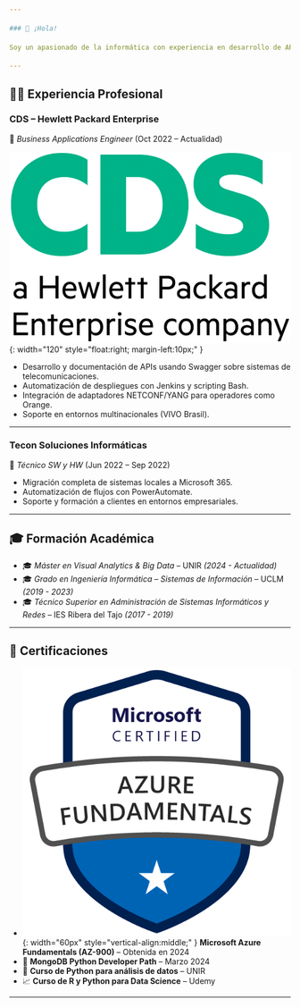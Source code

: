 ```yaml
---

### 👋 ¡Hola!

Soy un apasionado de la informática con experiencia en desarrollo de APIs, automatización de procesos y análisis de datos. Me encanta aprender nuevas tecnologías y resolver problemas reales con datos. Actualmente me especializo en **Data Engineering y Análisis de Datos**.

---
```


## 🧑‍💼 Experiencia Profesional

### CDS – Hewlett Packard Enterprise  
📍 *Business Applications Engineer* (Oct 2022 – Actualidad)

![HPE logo](/assets/images/cds-hpe.png){: width="120" style="float:right; margin-left:10px;" }

- Desarrollo y documentación de APIs usando Swagger sobre sistemas de telecomunicaciones.
- Automatización de despliegues con Jenkins y scripting Bash.
- Integración de adaptadores NETCONF/YANG para operadores como Orange.
- Soporte en entornos multinacionales (VIVO Brasil).

---

### Tecon Soluciones Informáticas  
📍 *Técnico SW y HW* (Jun 2022 – Sep 2022)

- Migración completa de sistemas locales a Microsoft 365.
- Automatización de flujos con PowerAutomate.
- Soporte y formación a clientes en entornos empresariales.

---

## 🎓 Formación Académica

- 🎓 *Máster en Visual Analytics & Big Data* – UNIR *(2024 - Actualidad)*
- 🎓 *Grado en Ingeniería Informática – Sistemas de Información* – UCLM *(2019 - 2023)*
- 🎓 *Técnico Superior en Administración de Sistemas Informáticos y Redes* – IES Ribera del Tajo *(2017 - 2019)*

---

## 📜 Certificaciones

- ![AZ-900](/assets/images/az-900.png){: width="60px" style="vertical-align:middle;" } **Microsoft Azure Fundamentals (AZ-900)** – Obtenida en 2024  
- 🐍 **MongoDB Python Developer Path** – Marzo 2024  
- 🧪 **Curso de Python para análisis de datos** – UNIR  
- 📈 **Curso de R y Python para Data Science** – Udemy

---

